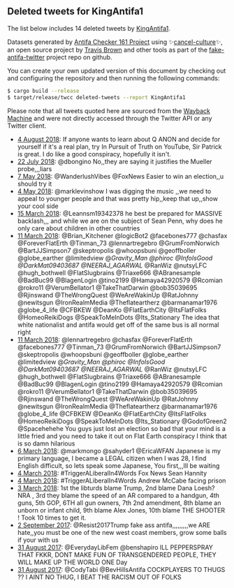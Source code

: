 ## Deleted tweets for KingAntifa1

The list below includes 14 deleted tweets by
[KingAntifa1](https://twitter.com/KingAntifa1).



Datasets generated by [Antifa Checker 161 Project](https://twitter.com/antifacheck161) using ✨[cancel-culture](https://github.com/travisbrown/cancel-culture)✨, an open source project by 
[Travis Brown](https://twitter.com/travisbrown) and other tools as part of the 
[fake-antifa-twitter](https://github.com/antifacheck161/fake-antifa-twitter) project repo on github.

You can create your own updated version of this document by checking out and configuring the
repository and then running the following commands:

```bash
$ cargo build --release
$ target/release/twcc deleted-tweets --report KingAntifa1
```

Please note that all tweets quoted here are sourced from the
[Wayback Machine](https://web.archive.org) and were not directly accessed through the Twitter API or
any Twitter client.

* [ 4 August 2018](https://web.archive.org/web/20180804045614/https://twitter.com/KingAntifa1/status/1025606313592741888): If anyone wants to learn about Q ANON and decide for yourself if it's a real plan, try In Pursuit of Truth on YouTube, Sir Patrick is great. I do like a good conspiracy, hopefully it isn't. <!--1025606313592741888-->
* [22 July 2018](https://web.archive.org/web/20180722142903/https://twitter.com/KingAntifa1/status/1021039425374081024): @dbongino No,,they are saying it justifies the Mueller probe,,,liars <!--1021039425374081024-->
* [ 7 May 2018](https://web.archive.org/web/20180507142135/https://twitter.com/KingAntifa1/status/993496068527714304): @WanderlushVibes @FoxNews Easier to win an election,,u should try it <!--993496068527714304-->
* [ 4 May 2018](https://web.archive.org/web/20180504032244/https://twitter.com/KingAntifa1/status/992243099933003777): @marklevinshow I was digging the music ,,we need to appeal to younger people and that was pretty hip,,keep that up,,show your cool side <!--992243099933003777-->
* [15 March 2018](https://web.archive.org/web/20180315152910/https://twitter.com/KingAntifa1/status/974306519582953474): @Leannsm19342378 he best be prepared for MASSIVE backlash,,, and while we are on the subject of Sean Penn, why does he only care about children in other countries <!--974306519582953474-->
* [11 March 2018](https://web.archive.org/web/20180311150242/https://twitter.com/KingAntifa1/status/972850307561639943): @Brian_Kitchener @logicBot2 @facebones777 @chasfax @ForeverFlatErth @Tinman_73 @lennartregebro @GrumFromNorwich @BartJJSimpson7 @skeptropolis @whoopsbuni @geoffboller @globe_earther @limitedview @_Gravity_Man @phiroc @InfoIsGood @DarkMat09403687 @NEERAJ_AGARWAL_ @RanWiz @nutsyLFC @hugh_bothwell @FlatSlugbrains @Triaxe666 @ABranesample @BadBuc99 @BlagenLogin @tino2199 @Hamaya42920579 @Rcomian @rokro11 @VerumBellator1 @TakeThatDarwin @bob35039695 @Rjinswand @TheWrongQuest @WeAreWakinUp @RatJohnny @newitsgun @IronRealmMedia @Theflateartherz @barmanamar1976 @globe_4_life @CFBKEW @DeanKo @FlatEarthCity @ItsFlatFolks @HomeoReikiDogs @SpeakToMeInDots @Its_Stationary The idea that white nationalist and antifa would get off of the same bus is all normal right <!--972850307561639943-->
* [11 March 2018](https://web.archive.org/web/20180311145827/https://twitter.com/KingAntifa1/status/972849238014136320): @lennartregebro @chasfax @ForeverFlatErth @facebones777 @Tinman_73 @GrumFromNorwich @BartJJSimpson7 @skeptropolis @whoopsbuni @geoffboller @globe_earther @limitedview @_Gravity_Man @phiroc @InfoIsGood @DarkMat09403687 @NEERAJ_AGARWAL_ @RanWiz @nutsyLFC @hugh_bothwell @FlatSlugbrains @Triaxe666 @ABranesample @BadBuc99 @BlagenLogin @tino2199 @Hamaya42920579 @Rcomian @rokro11 @VerumBellator1 @TakeThatDarwin @bob35039695 @Rjinswand @TheWrongQuest @WeAreWakinUp @RatJohnny @newitsgun @IronRealmMedia @Theflateartherz @barmanamar1976 @globe_4_life @CFBKEW @DeanKo @FlatEarthCity @ItsFlatFolks @HomeoReikiDogs @SpeakToMeInDots @Its_Stationary @GodofGreen2 @Spacehehehe You guys just lost an election so bad that your mind is a little fried and you need to take it out on Flat Earth conspiracy I think that is so damn hilarious <!--972849238014136320-->
* [ 6 March 2018](https://web.archive.org/web/20180306031137/https://twitter.com/KingAntifa1/status/970859418261819392): @markmongo @sahyder1 @EricaWFAN Japanese is my primary language, I became a LEGAL citizen when I was 28, I find English difficult, so lets speak some Japanese, You first,,,Ill be waiting <!--970859418261819392-->
* [ 4 March 2018](https://web.archive.org/web/20180304153308/https://twitter.com/KingAntifa1/status/970319230347481089): #TriggerALiberalIn4Words  Fox News Sean Hannity <!--970319230347481089-->
* [ 4 March 2018](https://web.archive.org/web/20180304150054/https://twitter.com/KingAntifa1/status/970313139517575168): #TriggerALiberalIn4Words  Andrew McCabe facing prison <!--970313139517575168-->
* [ 3 March 2018](https://web.archive.org/web/20180303155028/https://twitter.com/KingAntifa1/status/969962939234050048): 1st the libturds blame Trump, 2nd blame Dana Loesh?NRA , 3rd they blame the speed of an AR compared to a handgun, 4th guns, 5th GOP, 6TH all gun owners, 7th 2nd amendment, 8th blame an unborn or infant child, 9th blame Alex Jones, 10th blame THE SHOOTER ! Took 10 times to get it. <!--969962939234050048-->
* [ 2 September 2017](https://web.archive.org/web/20170902190832/https://twitter.com/KingAntifa1/status/904058479064776704): @Resist2017Trump fake ass antifa,,,,,,,,,we ARE hate,,you must be one of the new west coast members, grow some balls if your with us <!--904058479064776704-->
* [31 August 2017](https://web.archive.org/web/20170831050820/https://twitter.com/KingAntifa1/status/903122260093014016): @EverydayLibFem @benshapiro ILL PEPPERSPRAY THAT FKKR, DONT MAKE FUN OF TRANSGENDERED PEOPLE, THEY WILL MAKE UP THE WORLD ONE Day <!--903122260093014016-->
* [31 August 2017](https://web.archive.org/web/20170831050647/https://twitter.com/KingAntifa1/status/903121870001762304): @CodyTabi @BevHillsAntifa COCKPLAYERS TO THUGS ?? I AINT NO THUG, I BEAT THE RACISM OUT OF FOLKS <!--903121870001762304-->
